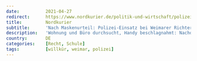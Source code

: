 ```yaml
---
date:          2021-04-27
redirect:      https://www.nordkurier.de/politik-und-wirtschaft/polizei-einsatz-bei-weimarer-richter-2643297704.html
title:         Nordkurier
subtitle:      'Nach Maskenurteil: Polizei-Einsatz bei Weimarer Richter'
description:   'Wohnung und Büro durchsucht, Handy beschlagnahmt: Nachdem ein Richter mit einem Urteil gegen Corona-Maßnahmen an zwei Schulen bundesweit für Aufsehen sorgte, bekam er jetzt „Besuch” von der Polizei.'
country:       DE
categories:    [Recht, Schule]
tags:          [willkür, weimar, polizei]
---
```

